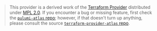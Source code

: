 > This provider is a derived work of the [Terraform Provider](https://github.com/terraform-providers/terraform-provider-atlas)
> distributed under [MPL 2.0](https://www.mozilla.org/en-US/MPL/2.0/). If you encounter a bug or missing feature,
> first check the [`pulumi-atlas` repo](/issues); however, if that doesn't turn up anything,
> please consult the source [`terraform-provider-atlas` repo](https://github.com/terraform-providers/terraform-provider-atlas/issues).
